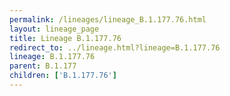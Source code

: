 ```yaml
---
permalink: /lineages/lineage_B.1.177.76.html
layout: lineage_page
title: Lineage B.1.177.76
redirect_to: ../lineage.html?lineage=B.1.177.76
lineage: B.1.177.76
parent: B.1.177
children: ['B.1.177.76']
---
```

